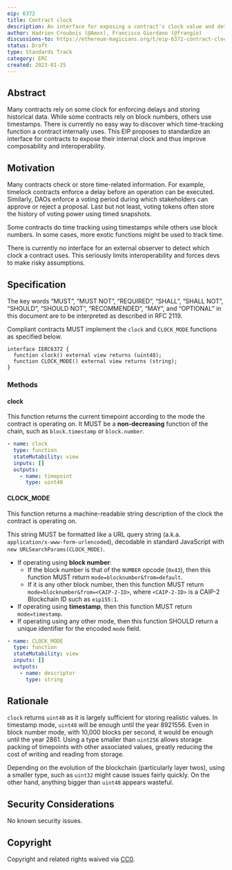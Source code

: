 ```yaml
---
eip: 6372
title: Contract clock
description: An interface for exposing a contract's clock value and details
author: Hadrien Croubois (@Amxx), Francisco Giordano (@frangio)
discussions-to: https://ethereum-magicians.org/t/eip-6372-contract-clock/12689
status: Draft
type: Standards Track
category: ERC
created: 2023-01-25
---
```


## Abstract

Many contracts rely on some clock for enforcing delays and storing historical data. While some contracts rely on block numbers, others use timestamps. There is currently no easy way to discover which time-tracking function a contract internally uses. This EIP proposes to standardize an interface for contracts to expose their internal clock and thus improve composability and interoperability.

## Motivation

Many contracts check or store time-related information. For example, timelock contracts enforce a delay before an operation can be executed. Similarly, DAOs enforce a voting period during which stakeholders can approve or reject a proposal. Last but not least, voting tokens often store the history of voting power using timed snapshots.

Some contracts do time tracking using timestamps while others use block numbers. In some cases, more exotic functions might be used to track time.

There is currently no interface for an external observer to detect which clock a contract uses. This seriously limits interoperability and forces devs to make risky assumptions.

## Specification

The key words “MUST”, “MUST NOT”, “REQUIRED”, “SHALL”, “SHALL NOT”, “SHOULD”, “SHOULD NOT”, “RECOMMENDED”, “MAY”, and “OPTIONAL” in this document are to be interpreted as described in RFC 2119.

Compliant contracts MUST implement the `clock` and `CLOCK_MODE` functions as specified below.

```solidity
interface IERC6372 {
  function clock() external view returns (uint48);
  function CLOCK_MODE() external view returns (string);
}
```

### Methods

#### clock

This function returns the current timepoint according to the mode the contract is operating on. It MUST be a **non-decreasing** function of the chain, such as `block.timestamp` or `block.number`.

```yaml
- name: clock
  type: function
  stateMutability: view
  inputs: []
  outputs:
    - name: timepoint
      type: uint48
```

#### CLOCK_MODE

This function returns a machine-readable string description of the clock the contract is operating on.

This string MUST be formatted like a URL query string (a.k.a. `application/x-www-form-urlencoded`), decodable in standard JavaScript with `new URLSearchParams(CLOCK_MODE)`.

- If operating using **block number**:
  - If the block number is that of the `NUMBER` opcode (`0x43`), then this function MUST return `mode=blocknumber&from=default`.
  - If it is any other block number, then this function MUST return `mode=blocknumber&from=<CAIP-2-ID>`, where `<CAIP-2-ID>` is a CAIP-2 Blockchain ID such as `eip155:1`.
- If operating using **timestamp**, then this function MUST return `mode=timestamp`.
- If operating using any other mode, then this function SHOULD return a unique identifier for the encoded `mode` field.

```yaml
- name: CLOCK_MODE
  type: function
  stateMutability: view
  inputs: []
  outputs:
    - name: descriptor
      type: string
```

## Rationale

`clock` returns `uint48` as it is largely sufficient for storing realistic values. In timestamp mode, `uint48` will be enough until the year 8921556. Even in block number mode, with 10,000 blocks per second, it would be enough until the year 2861. Using a type smaller than `uint256` allows storage packing of timepoints with other associated values, greatly reducing the cost of writing and reading from storage.

Depending on the evolution of the blockchain (particularly layer twos), using a smaller type, such as `uint32` might cause issues fairly quickly. On the other hand, anything bigger than `uint48` appears wasteful.

## Security Considerations

No known security issues.

## Copyright

Copyright and related rights waived via [CC0](../LICENSE.md).
